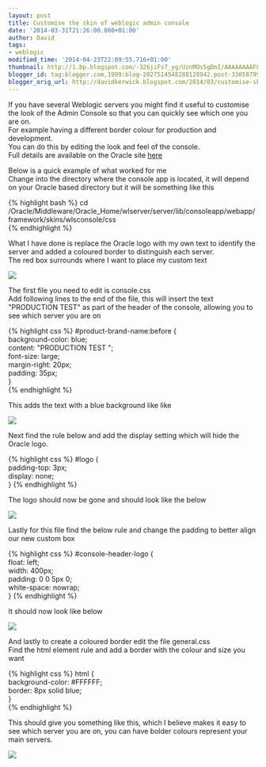 ```yaml
---
layout: post
title: Customise the skin of weblogic admin console
date: '2014-03-31T21:26:00.000+01:00'
author: David
tags:
- weblogic
modified_time: '2014-04-23T22:09:55.716+01:00'
thumbnail: http://1.bp.blogspot.com/-326jiFs7_yg/UznMOs5gDmI/AAAAAAAAFLM/8rKVjHkvsVQ/s72-c/custom_console_1.png
blogger_id: tag:blogger.com,1999:blog-2027514548288128942.post-3305879993133054579
blogger_orig_url: http://davidkerwick.blogspot.com/2014/03/customise-skin-of-weblogic-admin-console.html
---
```


If you have several Weblogic servers you might find it useful to customise the look of the Admin Console so that you can quickly see which one you are on.  
For example having a different border colour for production and development.  
You can do this by editing the look and feel of the console.  
Full details are available on the Oracle site [here](http://docs.oracle.com/cd/E23943_01/web.1111/e13745/rebrand.htm)  

Below is a quick example of what worked for me  
Change into the directory where the console app is located, it will depend on your Oracle based directory but it will be something like this  

{% highlight bash %}
cd /Oracle/Middleware/Oracle_Home/wlserver/server/lib/consoleapp/webapp/framework/skins/wlsconsole/css  
{% endhighlight %}

What I have done is replace the Oracle logo with my own text to identify the server and added a coloured border to distinguish each server.  
The red box surrounds where I want to place my custom text  

[![](http://1.bp.blogspot.com/-326jiFs7_yg/UznMOs5gDmI/AAAAAAAAFLM/8rKVjHkvsVQ/s1600/custom_console_1.png)](http://1.bp.blogspot.com/-326jiFs7_yg/UznMOs5gDmI/AAAAAAAAFLM/8rKVjHkvsVQ/s1600/custom_console_1.png)

The first file you need to edit is console.css  
Add following lines to the end of the file, this will insert the text "PRODUCTION TEST" as part of the header of the console, allowing you to see which server you are on  

{% highlight css %}
#product-brand-name:before {  
    background-color: blue;  
    content: "PRODUCTION TEST ";  
    font-size: large;  
    margin-right: 20px;  
    padding: 35px;  
}  
{% endhighlight %}

This adds the text with a blue background like like  

[![](http://2.bp.blogspot.com/-pW2-c35L4NI/UznMOgum09I/AAAAAAAAFLQ/TWGR-oWhiFM/s1600/custom_console_2.png)](http://2.bp.blogspot.com/-pW2-c35L4NI/UznMOgum09I/AAAAAAAAFLQ/TWGR-oWhiFM/s1600/custom_console_2.png)

Next find the rule below and add the display setting which will hide the Oracle logo.  

{% highlight css %}
#logo {  
  padding-top: 3px;  
  display: none;  
}
{% endhighlight %}

The logo should now be gone and should look like the below  

[![](http://4.bp.blogspot.com/-Im0pMKdnpp4/UznMOtqS1TI/AAAAAAAAFLs/ESp78keXRWg/s1600/custom_console_3.png)](https://images-blogger-opensocial.googleusercontent.com/gadgets/proxy?url=http%3A%2F%2F4.bp.blogspot.com%2F-Im0pMKdnpp4%2FUznMOtqS1TI%2FAAAAAAAAFLs%2FESp78keXRWg%2Fs1600%2Fcustom_console_3.png&container=blogger&gadget=a&rewriteMime=image%2F*)

Lastly for this file find the below rule and change the padding to better align our new custom box  

{% highlight css %}
#console-header-logo {  
  float: left;  
  width: 400px;  
  padding: 0 0 5px 0;  
  white-space: nowrap;  
}
{% endhighlight %}

It should now look like below  

[![](http://4.bp.blogspot.com/-zFWLrwtiz-4/UznMOxcTl6I/AAAAAAAAFLY/dZxj-AghDPQ/s1600/custom_console_4.png)](http://4.bp.blogspot.com/-zFWLrwtiz-4/UznMOxcTl6I/AAAAAAAAFLY/dZxj-AghDPQ/s1600/custom_console_4.png)

[](http://4.bp.blogspot.com/-Im0pMKdnpp4/UznMOtqS1TI/AAAAAAAAFLs/ESp78keXRWg/s1600/custom_console_3.png)  

And lastly to create a coloured border edit the file general.css  
Find the html element rule and add a border with the colour and size you want  

{% highlight css %}
html {  
    background-color: #FFFFFF;  
    border: 8px solid blue;  
}  
{% endhighlight %}

This should give you something like this, which I believe makes it easy to see which server you are on, you can have bolder colours represent your main servers.  

[![](http://4.bp.blogspot.com/-gmmYx8m66Po/UznMPe7zzaI/AAAAAAAAFLc/m6vjqQgmK9E/s1600/custom_console_5.png)](http://4.bp.blogspot.com/-gmmYx8m66Po/UznMPe7zzaI/AAAAAAAAFLc/m6vjqQgmK9E/s1600/custom_console_5.png)